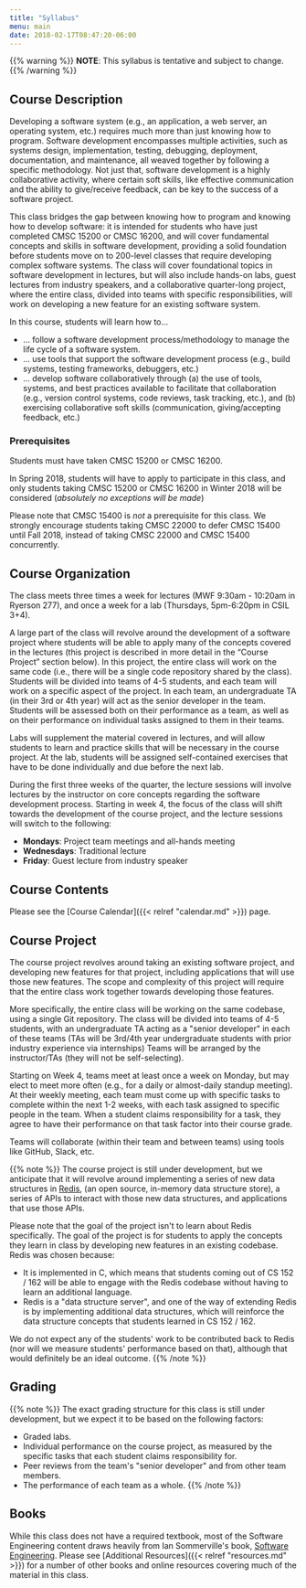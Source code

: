 ```yaml
---
title: "Syllabus"
menu: main
date: 2018-02-17T08:47:20-06:00
---
```


{{% warning %}}
**NOTE**: This syllabus is tentative and subject to change.
{{% /warning %}}


Course Description
------------------

Developing a software system (e.g., an application, a web server, an operating system, etc.) requires much more than just knowing how to program. Software development encompasses multiple activities, such as systems design, implementation, testing, debugging, deployment, documentation, and maintenance, all weaved together by following a specific methodology. Not just that, software development is a highly collaborative activity, where certain soft skills, like effective communication and the ability to give/receive feedback, can be key to the success of a software project.

This class bridges the gap between knowing how to program and knowing how to develop software: it is intended for students who have just completed CMSC 15200 or CMSC 16200, and will cover fundamental concepts and skills in software development, providing a solid foundation before students move on to 200-level classes that require developing complex software systems. The class will cover foundational topics in software development in lectures, but will also include hands-on labs, guest lectures from industry speakers, and a collaborative quarter-long project, where the entire class, divided into teams with specific responsibilities, will work on developing a new feature for an existing software system.

In this course, students will learn how to...

* ... follow a software development process/methodology to manage the life cycle of a software system.
* ... use tools that support the software development process (e.g., build systems, testing frameworks, debuggers, etc.)
* ... develop software collaboratively through (a) the use of tools, systems, and best practices available to facilitate that collaboration (e.g., version control systems, code reviews, task tracking, etc.), and (b) exercising collaborative soft skills (communication, giving/accepting feedback, etc.) 

### Prerequisites

Students must have taken CMSC 15200 or CMSC 16200. 

In Spring 2018, students will have to apply to participate in this class, and only students taking CMSC 15200 or CMSC 16200 in Winter 2018 will be considered (*absolutely no exceptions will be made*)

Please note that CMSC 15400 is *not* a prerequisite for this class. We strongly encourage students taking CMSC 22000 to defer CMSC 15400 until Fall 2018, instead of taking CMSC 22000 and CMSC 15400 concurrently.


Course Organization
-------------------

The class meets three times a week for lectures (MWF 9:30am - 10:20am in Ryerson 277), and once a week for a lab (Thursdays, 5pm-6:20pm in CSIL 3+4).

A large part of the class will revolve around the development of a software project where students will be able to apply many of the concepts covered in the lectures (this project is described in more detail in the “Course Project” section below). In this project, the entire class will work on the same code (i.e., there will be a single code repository shared by the class). Students will be divided into teams of 4-5 students, and each team will work on a specific aspect of the project. In each team, an undergraduate TA (in their 3rd or 4th year) will act as the senior developer in the team. Students will be assessed both on their performance as a team, as well as on their performance on individual tasks assigned to them in their teams.

Labs will supplement the material covered in lectures, and will allow students to learn and practice skills that will be necessary in the course project. At the lab, students will be assigned self-contained exercises that have to be done individually and due before the next lab.

During the first three weeks of the quarter, the lecture sessions will involve lectures by the instructor on core concepts regarding the software development process. Starting in week 4, the focus of the class will shift towards the development of the course project, and the lecture sessions will switch to the following:

* **Mondays**: Project team meetings and all-hands meeting
* **Wednesdays**: Traditional lecture
* **Friday**: Guest lecture from industry speaker


Course Contents
---------------

Please see the [Course Calendar]({{< relref "calendar.md" >}}) page.


Course Project
--------------

The course project revolves around taking an existing software project, and developing new features for that project, including applications that will use those new features. The scope and complexity of this project will require that the entire class work together towards developing those features. 

More specifically, the entire class will be working on the same codebase, using a single Git repository. The class will be divided into teams of 4-5 students, with an undergraduate TA acting as a "senior developer" in each of these teams (TAs will be 3rd/4th year undergraduate students with prior industry experience via internships) Teams will be arranged by the instructor/TAs (they will not be self-selecting).

Starting on Week 4, teams meet at least once a week on Monday, but may elect to meet more often (e.g., for a daily or almost-daily standup meeting). At their weekly meeting, each team must come up with specific tasks to complete within the next 1-2 weeks, with each task assigned to specific people in the team. When a student claims responsibility for a task, they agree to have their performance on that task factor into their course grade. 

Teams will collaborate (within their team and between teams) using tools like GitHub, Slack, etc.

{{% note %}}
The course project is still under development, but we anticipate that it will revolve around implementing a series of new data structures in [Redis](https://redis.io/), (an open source, in-memory data structure store), a series of APIs to interact with those new data structures, and applications that use those APIs.

Please note that the goal of the project isn't to learn about Redis specifically. The goal of the project is for students to apply the concepts they learn in class by developing new features in an existing codebase. Redis was chosen because:

- It is implemented in C, which means that students coming out of CS 152 / 162 will be able to engage with the Redis codebase without having to learn an additional language.
- Redis is a "data structure server", and one of the way of extending Redis is by implementing additional data structures, which will reinforce the data structure concepts that students learned in CS 152 / 162.

We do not expect any of the students' work to be contributed back to Redis (nor will we measure students' performance based on that), although that would definitely be an ideal outcome.
{{% /note %}}


Grading
-------

{{% note %}}
The exact grading structure for this class is still under development, but we expect it to be based on the following factors:

- Graded labs.
- Individual performance on the course project, as measured by the specific tasks that each student claims responsibility for.
- Peer reviews from the team's "senior developer" and from other team members.
- The performance of each team as a whole.
{{% /note %}}


Books
-----

While this class does not have a required textbook, most of the Software Engineering content draws heavily from Ian Sommerville's book, [Software Engineering](http://iansommerville.com/software-engineering-book/). Please see [Additional Resources]({{< relref "resources.md" >}}) for a number of other books and online resources covering much of the material in this class.






